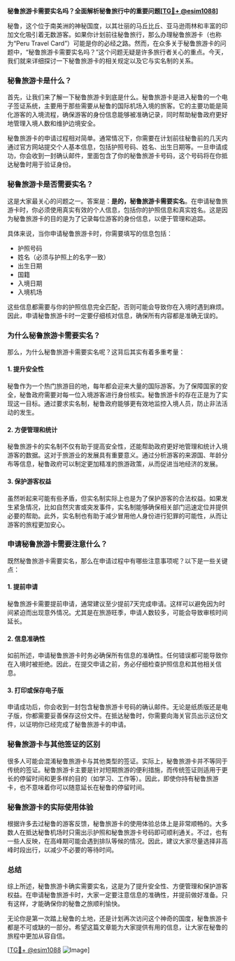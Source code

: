 **秘鲁旅游卡需要实名吗？全面解析秘鲁旅行中的重要问题[[TG💪+ @esim1088](https://t.me/s/esim1088)]**

秘鲁，这个位于南美洲的神秘国度，以其壮丽的马丘比丘、亚马逊雨林和丰富的印加文化吸引着无数游客。如果你计划前往秘鲁旅行，那么办理秘鲁旅游卡（也称为“Peru Travel Card”）可能是你的必经之路。然而，在众多关于秘鲁旅游卡的问题中，“秘鲁旅游卡需要实名吗？”这个问题无疑是许多旅行者关心的重点。今天，我们就来详细探讨一下秘鲁旅游卡的相关规定以及它与实名制的关系。

### 秘鲁旅游卡是什么？

首先，让我们来了解一下秘鲁旅游卡到底是什么。秘鲁旅游卡是进入秘鲁的一个电子签证系统，主要用于那些需要从秘鲁的国际机场入境的旅客。它的主要功能是简化游客的入境流程，确保游客的身份信息能够被准确记录，同时帮助秘鲁政府更好地管理入境人数和维护边境安全。

秘鲁旅游卡的申请过程相对简单。通常情况下，你需要在计划前往秘鲁前的几天内通过官方网站提交个人基本信息，包括护照号码、姓名、出生日期等。一旦申请成功，你会收到一封确认邮件，里面包含了你的秘鲁旅游卡号码，这个号码将在你抵达秘鲁时用于验证身份。

### 秘鲁旅游卡是否需要实名？

这是大家最关心的问题之一。答案是：**是的，秘鲁旅游卡需要实名**。在申请秘鲁旅游卡时，你必须使用真实有效的个人信息，包括你的护照信息和真实姓名。这是因为秘鲁旅游卡的目的是为了记录每位游客的身份信息，以便于管理和追踪。

具体来说，当你申请秘鲁旅游卡时，你需要填写的信息包括：

- 护照号码
- 姓名（必须与护照上的名字一致）
- 出生日期
- 国籍
- 入境日期
- 入境机场

这些信息都需要与你的护照信息完全匹配，否则可能会导致你在入境时遇到麻烦。因此，申请秘鲁旅游卡时一定要仔细核对信息，确保所有内容都是准确无误的。

### 为什么秘鲁旅游卡需要实名？

那么，为什么秘鲁旅游卡需要实名呢？这背后其实有着多重考量：

#### 1. **提升安全性**
秘鲁作为一个热门旅游目的地，每年都会迎来大量的国际游客。为了保障国家的安全，秘鲁政府需要对每一位入境游客进行身份核实。秘鲁旅游卡的存在正是为了实现这一目标。通过要求实名制，秘鲁政府能够更有效地监控入境人员，防止非法活动的发生。

#### 2. **方便管理和统计**
秘鲁旅游卡的实名制不仅有助于提高安全性，还能帮助政府更好地管理和统计入境游客的数据。这对于旅游业的发展具有重要意义。通过分析游客的来源国、年龄分布等信息，秘鲁政府可以制定更加精准的旅游政策，从而促进当地经济的发展。

#### 3. **保护游客权益**
虽然听起来可能有些矛盾，但实名制实际上也是为了保护游客的合法权益。如果发生紧急情况，比如自然灾害或突发事件，实名制能够确保相关部门迅速定位并提供必要的帮助。此外，实名制也有助于减少冒用他人身份进行犯罪的可能性，从而让游客的旅程更加安心。

### 申请秘鲁旅游卡需要注意什么？

既然秘鲁旅游卡需要实名，那么在申请过程中有哪些注意事项呢？以下是一些关键点：

#### 1. **提前申请**
秘鲁旅游卡需要提前申请，通常建议至少提前7天完成申请。这样可以避免因为时间紧迫而出现意外情况。尤其是在旅游旺季，申请人数较多，可能会导致审核时间延长。

#### 2. **信息准确性**
如前所述，申请秘鲁旅游卡时务必确保所有信息的准确性。任何错误都可能导致你在入境时被拒绝。因此，在提交申请之前，务必仔细检查护照信息和其他相关信息。

#### 3. **打印或保存电子版**
申请成功后，你会收到一封包含秘鲁旅游卡号码的确认邮件。无论是纸质版还是电子版，你都需要妥善保存这份文件。在抵达秘鲁时，你需要向海关官员出示这份文件，以证明你已经完成了秘鲁旅游卡的申请。

### 秘鲁旅游卡与其他签证的区别

很多人可能会混淆秘鲁旅游卡与其他类型的签证。实际上，秘鲁旅游卡并不等同于传统的签证。秘鲁旅游卡主要是针对短期旅游的便利措施，而传统签证则适用于更长的停留时间和更多样的目的（如学习、工作等）。因此，即使你持有秘鲁旅游卡，也不意味着你可以随意延长在秘鲁的停留时间。

### 秘鲁旅游卡的实际使用体验

根据许多去过秘鲁的游客反馈，秘鲁旅游卡的使用体验总体上是非常顺畅的。大多数人在抵达秘鲁机场时只需出示护照和秘鲁旅游卡号码即可顺利通关。不过，也有一些人反映，在高峰期可能会遇到排队等候的情况。因此，建议大家尽量选择非高峰时段出行，以减少不必要的等待时间。

### 总结

综上所述，秘鲁旅游卡确实需要实名，这是为了提升安全性、方便管理和保护游客权益。在申请秘鲁旅游卡时，大家一定要注意信息的准确性，并提前做好准备。只有这样，才能确保你的秘鲁之旅顺利愉快。

无论你是第一次踏上秘鲁的土地，还是计划再次访问这个神奇的国度，秘鲁旅游卡都是不可或缺的一部分。希望这篇文章能为大家提供有用的信息，让大家在秘鲁的旅程中更加从容自信。

[[TG💪+ @esim1088](https://t.me/s/esim1088) ![Image](https://i.postimg.cc/4NQfJmqS/Snipaste-2025-05-13-00-14-12.png)]